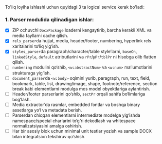 To'liq loyiha ishlashi uchun quyidagi 3 ta logical service kerak bo'ladi:

### 1. Parser modulida qilinadigan ishlar:

- [x] ZIP ochuvchi `DocxPackage` loaderni kengaytirib, barcha kerakli XML va media fayllarni cache qilish.
- [x] `rels_parser`da hujjat, media, header/footer, numbering, hyperlink rels xaritalarini to‘liq yig‘ish.
- [x] `styles_parser`da paragraph/character/table style’larni, `baseOn`, `linkedStyle`, `default` atributlarini va `rPr`/`pPr`/`tblPr` ni hisobga olib flatten qilish.
- [ ] `numbering` modulini qo‘shib, `<w:abstractNum>` va `<w:num>` ma’lumotlarini strukturaga yig‘ish.
- [ ] `document_parser`da `<w:body>` oqimini yurib, paragraph, run, text, field, bookmark, table, list, drawing/image, shape, footnote/reference, section break kabi elementlarni modulga mos model obyektlariga aylantirish.
- [ ] Header/footer parserlarini qo‘shib, `sectPr` orqali sahifa bo‘limlariga bog‘lash.
- [ ] Media extractor’da rasmlar, embedded fontlar va boshqa binary assetlarga yo‘l va metadata berish.
- [ ] Parserdan chiqqan elementlarni intermediate modelga yig‘ishda namespace/special charlarini to‘g‘ri dekodlash va whitespace normalizatsiyasini amalga oshirish.
- [ ] Har bir asosiy blok uchun minimal unit testlar yozish va sample DOCX bilan integratsion tekshiruv qo‘shish.